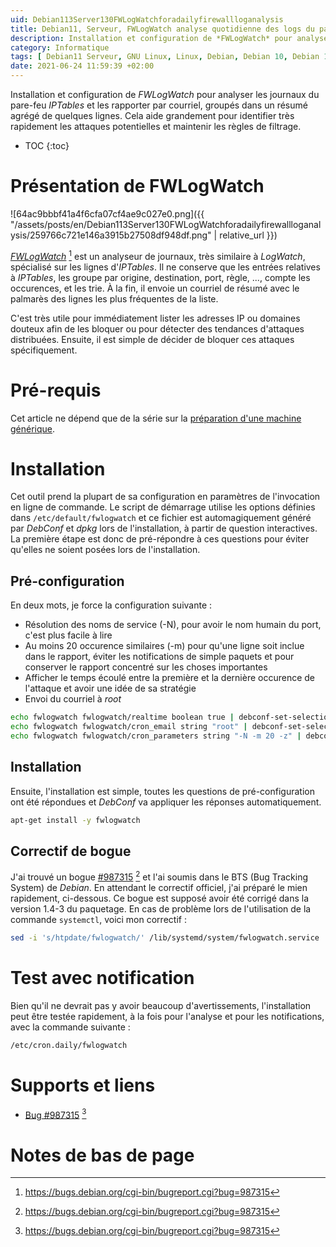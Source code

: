 ```yaml
---
uid: Debian113Server130FWLogWatchforadailyfirewallloganalysis
title: Debian11, Serveur, FWLogWatch analyse quotidienne des logs du pare-feu
description: Installation et configuration de *FWLogWatch* pour analyser les journaux du pare-feu *IPTables* et les rapporter par courriel, groupés dans un résumé agrégé de quelques lignes. Cela aide grandement pour identifier très rapidement les attaques potentielles et maintenir les règles de filtrage.
category: Informatique
tags: [ Debian11 Serveur, GNU Linux, Linux, Debian, Debian 10, Debian 11, Buster, Bullseye, Serveur, Installation, FWLogWatch, Analyse de logs, Logs, Journaux, Sécurité, Firewall, Pare-feu ]
date: 2021-06-24 11:59:39 +02:00
---
```


Installation et configuration de *FWLogWatch* pour analyser les journaux du pare-feu *IPTables* et les rapporter par courriel, groupés dans un résumé agrégé de quelques lignes. Cela aide grandement pour identifier très rapidement les attaques potentielles et maintenir les règles de filtrage.

* TOC
{:toc}

# Présentation de FWLogWatch

![64ac9bbbf41a4f6cfa07cf4ae9c027e0.png]({{ "/assets/posts/en/Debian113Server130FWLogWatchforadailyfirewallloganalysis/259766c721e146a3915b27508df948df.png" | relative_url }})

*[FWLogWatch][homepage]* [^1] est un analyseur de journaux, très similaire à *LogWatch*, spécialisé sur les lignes d'*IPTables*. Il ne conserve que les entrées relatives à
*IPTables*, les groupe par origine, destination, port, règle, ..., compte les occurences, et les trie. À la fin, il envoie un courriel de résumé avec le palmarès des lignes
les plus fréquentes de la liste.

C'est très utile pour immédiatement lister les adresses IP ou domaines douteux afin de les bloquer ou pour détecter des tendances d'attaques distribuées. Ensuite, il est
simple de décider de bloquer ces attaques spécifiquement.

# Pré-requis
Cet article ne dépend que de la série sur la [préparation d'une machine générique](/pages/fr/tags/#préparation-debian11).

# Installation
Cet outil prend la plupart de sa configuration en paramètres de l'invocation en ligne de commande. Le script de démarrage utilise les options définies dans
`/etc/default/fwlogwatch` et ce fichier est automagiquement généré par *DebConf* et *dpkg* lors de l'installation, à partir de question interactives. La première étape est
donc de pré-répondre à ces questions pour éviter qu'elles ne soient posées lors de l'installation.

## Pré-configuration
En deux mots, je force la configuration suivante :
- Résolution des noms de service (-N), pour avoir le nom humain du port, c'est plus facile à lire
- Au moins 20 occurence similaires (-m) pour qu'une ligne soit inclue dans le rapport, éviter les notifications de simple paquets et pour conserver le rapport concentré sur
  les choses importantes
- Afficher le temps écoulé entre la première et la dernière occurence de l'attaque et avoir une idée de sa stratégie
- Envoi du courriel à *root*
```bash
echo fwlogwatch fwlogwatch/realtime boolean true | debconf-set-selections
echo fwlogwatch fwlogwatch/cron_email string "root" | debconf-set-selections
echo fwlogwatch fwlogwatch/cron_parameters string "-N -m 20 -z" | debconf-set-selections
```

## Installation
Ensuite, l'installation est simple, toutes les questions de pré-configuration ont été répondues et *DebConf* va appliquer les réponses automatiquement.
```bash
apt-get install -y fwlogwatch
```

## Correctif de bogue
J'ai trouvé un bogue [#987315][BTS] [^1] et l'ai soumis dans le BTS (Bug Tracking System) de *Debian*. En attendant le correctif officiel, j'ai préparé le mien rapidement,
ci-dessous. Ce bogue est supposé avoir été corrigé dans la version 1.4-3 du paquetage. En cas de problème lors de l'utilisation de la commande `systemctl`, voici mon
correctif :
```bash
sed -i 's/htpdate/fwlogwatch/' /lib/systemd/system/fwlogwatch.service
```

# Test avec notification
Bien qu'il ne devrait pas y avoir beaucoup d'avertissements, l'installation peut être testée rapidement, à la fois pour l'analyse et pour les notifications, avec la commande
suivante :
```bash
/etc/cron.daily/fwlogwatch
```

# Supports et liens

- [Bug #987315][BTS] [^1]

# Notes de bas de page

[BTS]: https://bugs.debian.org/cgi-bin/bugreport.cgi?bug=987315
[homepage]: http://fwlogwatch.inside-security.de/

[^1]: https://bugs.debian.org/cgi-bin/bugreport.cgi?bug=987315
[^2]: http://fwlogwatch.inside-security.de/
